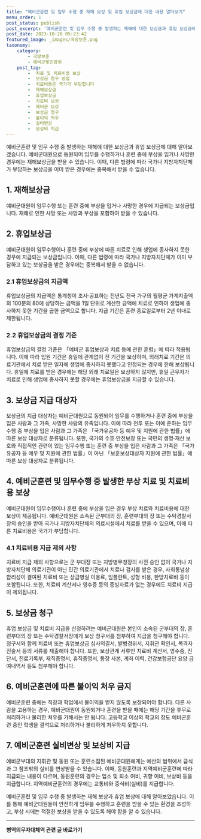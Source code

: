 ```yaml
---
title: "예비군훈련 및 임무 수행 중 재해 보상 및 휴업 보상금에 대한 내용 알아보기"
menu_order: 1
post_status: publish
post_excerpt: '예비군훈련 및 임무 수행 중 발생하는 재해에 대한 보상금과 휴업 보상금에 대해 알아보겠습니다. 예비군대원으로 동원되어 임무를 수행하거나 훈련 중에 부상을 입거나 사망한 경우에는 재해보상금을 받을 수 있습니다. 이때, 다른 법령에 따라 국가나 지방자치단체가 부담하는 보상금을 이미 받은 경우에는 중복해서 받을 수 없습니다.'
post_date: 2023-10-20 05:23:42
featured_image: _images/국방보훈.png
taxonomy:
    category:
        - 국방보훈
        - 예비군및민방위
    post_tag:
        -  치료 및 치료비용 보상
        -  보상금 청구 방법
        -  치료비용은 국가가 부담합니다
        -  재해보상금
        -  휴업보상금
        -  치료비 보상
        -  예비군 보상
        -  보상금 청구
        -  불이익 처우
        -  실비변상
        -  보상비 지급
---
```



예비군훈련 및 임무 수행 중 발생하는 재해에 대한 보상금과 휴업 보상금에 대해 알아보겠습니다. 예비군대원으로 동원되어 임무를 수행하거나 훈련 중에 부상을 입거나 사망한 경우에는 재해보상금을 받을 수 있습니다. 이때, 다른 법령에 따라 국가나 지방자치단체가 부담하는 보상금을 이미 받은 경우에는 중복해서 받을 수 없습니다.

## 1. 재해보상금
예비군대원이 임무수행 또는 훈련 중에 부상을 입거나 사망한 경우에 지급되는 보상금입니다. 재해로 인한 사망 또는 사망과 부상을 포함하여 받을 수 있습니다.

## 2. 휴업보상금
예비군대원이 임무수행이나 훈련 중에 부상에 따른 치료로 인해 생업에 종사하지 못한 경우에 지급되는 보상금입니다. 이때, 다른 법령에 따라 국가나 지방자치단체가 이미 부담하고 있는 보상금을 받은 경우에는 중복해서 받을 수 없습니다.

### 2.1 휴업보상금의 지급액
휴업보상금의 지급액은 통계청이 조사·공표하는 전년도 전국 가구의 월평균 가계지출액의 100분의 80에 상당하는 금액을 1일 단위로 계산한 금액에 치료로 인하여 생업에 종사하지 못한 기간을 곱한 금액으로 합니다. 지급 기간은 훈련 종료일로부터 2년 이내로 제한됩니다.

### 2.2 휴업보상금의 결정 기준
휴업보상금의 결정 기준은 「예비군 휴업보상과 치료 등에 관한 훈령」에 따라 적용됩니다. 이에 따라 입원 기간은 휴일에 관계없이 전 기간을 보상하며, 외래치료 기간은 의료기관에서 치료 받은 일자에 생업에 종사하지 못했다고 인정되는 경우에 한해 보상됩니다. 휴일에 치료를 받은 경우에는 해당 외래 치료일은 보상하지 않지만, 휴일 근무자가 치료로 인해 생업에 종사하지 못할 경우에는 휴업보상금을 지급할 수 있습니다.

## 3. 보상금 지급 대상자
보상금의 지급 대상자는 예비군대원으로 동원되어 임무를 수행하거나 훈련 중에 부상을 입은 사람과 그 가족, 사망한 사람의 유족입니다. 이에 따라 전투 또는 이에 준하는 임무수행 중 부상을 입은 사람과 그 가족은 「국가유공자 등 예우 및 지원에 관한 법률」에 따른 보상 대상자로 분류됩니다. 또한, 국가의 수호·안전보장 또는 국민의 생명·재산 보호와 직접적인 관련이 있는 임무수행 또는 훈련 중 부상을 입은 사람과 그 가족은 「국가유공자 등 예우 및 지원에 관한 법률」이 아닌 「보훈보상대상자 지원에 관한 법률」에 따른 보상 대상자로 분류됩니다.

## 4. 예비군훈련 및 임무수행 중 발생한 부상 치료 및 치료비용 보상
예비군대원이 임무수행이나 훈련 중에 부상을 입은 경우 부상 치료와 치료비용에 대한 보상이 제공됩니다. 예비군대원은 소속된 군부대의 장, 훈련부대의 장 또는 수탁경찰서장의 승인을 받아 국가나 지방자치단체의 의료시설에서 치료를 받을 수 있으며, 이에 따른 치료비용은 국가가 부담합니다.

### 4.1 치료비용 지급 제외 사항
치료비 지급 제외 사항으로는 군 부대장 또는 지방병무청장의 사전 승인 없이 국가나 지방자치단체 의료기관이 아닌 민간 의료기관에서 치료나 검사를 받은 경우, 사회통념상 합리성이 결여된 치료비 또는 상급병실 이용료, 임플란트, 성형 비용, 한방치료비 등이 포함됩니다. 또한, 치료비 계산서나 영수증 등의 증빙자료가 없는 경우에도 치료비 지급이 제외됩니다.

## 5. 보상금 청구
휴업 보상금 및 치료비 지급을 신청하려는 예비군대원은 본인이 소속된 군부대의 장, 훈련부대의 장 또는 수탁경찰서장에게 보상 청구서를 첨부하여 지급을 청구해야 합니다. 청구서와 함께 치료비 또는 휴업보상금 심사의결서, 발병경위서, 지휘관 확인서, 목격자 진술서 등의 서류를 제출해야 합니다. 또한, 보상관계 서류인 치료비 계산서, 영수증, 진단서, 진료기록부, 재직증명서, 휴직증명서, 통장 사본, 계좌 이력, 건강보험공단 요양 급여내역서 등도 첨부해야 합니다.

## 6. 예비군훈련에 따른 불이익 처우 금지
예비군훈련 중에는 직장과 학업에서 불이익을 받지 않도록 보장되어야 합니다. 다른 사람을 고용하는 경우, 예비군대원이 동원되거나 훈련을 받을 때에는 해당 기간을 휴무로 처리하거나 불리한 처우를 가해서는 안 됩니다. 고등학교 이상의 학교의 장도 예비군훈련 중인 학생을 결석으로 처리하거나 불리하게 처우하지 못합니다.

## 7. 예비군훈련 실비변상 및 보상비 지급
예비군부대의 지휘관 및 동원 또는 훈련소집된 예비군대원에게는 예산의 범위에서 급식과 그 참조밖의 실비를 변상받을 수 있습니다. 이때, 동원훈련과 지역예비군훈련에 따라 지급되는 내용이 다르며, 동원훈련의 경우는 입소 및 퇴소 여비, 귀향 여비, 보상비 등을 지급합니다. 지역예비군훈련의 경우에는 교통비와 중식비(실비)를 지급합니다.

예비군훈련 및 임무 수행 중 발생하는 재해 보상과 휴업 보상에 대해 알아보았습니다. 이를 통해 예비군대원들이 안전하게 임무를 수행하고 훈련을 받을 수 있는 환경을 조성하고, 부상 시에는 적절한 보상을 받을 수 있도록 해야 함을 알 수 있습니다.
<!-- wp:separator -->
<hr class="wp-block-separator has-alpha-channel-opacity"/>
<!-- /wp:separator -->

<!-- wp:group {"backgroundColor":"base","layout":{"type":"constrained"}} -->
<div class="wp-block-group has-base-background-color has-background"><!-- wp:paragraph {"align":"center","fontSize":"medium"} -->
<p class="has-text-align-center has-large-font-size"><strong>병역의무자대체역 관련 글 바로가기</strong></p>
<!-- /wp:paragraph -->


<!-- wp:latest-posts
{"categories":[{"id":7660,"count":19,"description":"","link":"https://uknowlaw.com/category/%eb%b3%91%ec%97%ad%ec%9d%98%eb%ac%b4%ec%9e%90%eb%8c%80%ec%b2%b4%ec%97%ad/","name":"병역의무자대체역","slug":"병역의무자대체역","taxonomy":"category","parent":0,"meta":[],"_links":{"self":[{"href":"https://uknowlaw.com/wp-json/wp/v2/categories/7660"}],"collection":[{"href":"https://uknowlaw.com/wp-json/wp/v2/categories"}],"about":[{"href":"https://uknowlaw.com/wp-json/wp/v2/taxonomies/category"}],"wp:post_type":[{"href":"https://uknowlaw.com/wp-json/wp/v2/posts?categories=7660"}],"curies":[{"name":"wp","href":"https://api.w.org/{rel}","templated":true}]}}],"postsToShow":100,"excerptLength":28,"postLayout":"grid","columns":2,"featuredImageAlign":"left","featuredImageSizeSlug":"large","fontSize":"small"} /--></div>
<!-- /wp:group -->